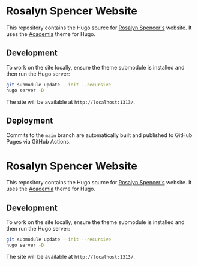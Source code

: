 # Rosalyn Spencer Website

This repository contains the Hugo source for [Rosalyn Spencer's](https://www.rosalynspencer.co.uk/) website. It uses the [Academia](https://github.com/themefisher/academia-hugo) theme for Hugo.

## Development

To work on the site locally, ensure the theme submodule is installed and then run the Hugo server:

```bash
git submodule update --init --recursive
hugo server -D
```

The site will be available at `http://localhost:1313/`.


## Deployment

Commits to the `main` branch are automatically built and published to GitHub Pages via GitHub Actions.

# Rosalyn Spencer Website

This repository contains the Hugo source for [Rosalyn Spencer's](https://www.rosalynspencer.co.uk/) website. It uses the [Academia](https://github.com/themefisher/academia-hugo) theme for Hugo.

## Development

To work on the site locally, ensure the theme submodule is installed and then run the Hugo server:

```bash
git submodule update --init --recursive
hugo server -D
```

The site will be available at `http://localhost:1313/`.

